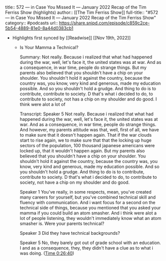title:: 572 —  in Case You Missed It —  January 2022 Recap of the Tim Ferriss Show (highlights)
author:: [[The Tim Ferriss Show]]
full-title:: "\#572 —  in Case You Missed It —  January 2022 Recap of the Tim Ferriss Show"
category:: #podcasts
url:: https://share.snipd.com/episode/c859c2ce-5b54-4889-81e0-8a44d0383cb1

- Highlights first synced by [[Readwise]] [[Nov 19th, 2022]]
	- Is Your Mamma a Technical?
	  
	  Summary:
	  Not really. Because i realized that what had happened during the war, well, let's face it, the united states was at war. And as a consequence, in war time, people do strange things. But my parents also believed that you shouldn't have a chip on your shoulder. You shouldn't hold it against the country, because the country was, you know, very kind and generous, made my education possible. And so you shouldn't hold a grudge. And thing to do is to contribute, contribute to society. D that's what i decided to do, to contribute to society, not has a chip on my shoulder and do good. I think were alot a lot of
	  
	  Transcript:
	  Speaker 5
	  Not really. Because i realized that what had happened during the war, well, let's face it, the united states was at war. And as a consequence, in war time, people do strange things. And however, my parents attitude was that, well, first of all, we have to make sure that it doesn't happen again. That if the war clouds start to rise again, we to make sure that that the locking up huge sectors of the population, 100 thousand japanese americans were locked up, that it wouldn't happen again. But my parents also believed that you shouldn't have a chip on your shoulder. You shouldn't hold it against the country, because the country was, you know, very kind and generous, made my education possible. And so you shouldn't hold a grudge. And thing to do is to contribute, contribute to society. D that's what i decided to do, to contribute to society, not have a chip on my shoulder and do good.
	  
	  Speaker 1
	  You've really, in some respects, mean, you've created many careers for yourself, but you've combined technical skill and fluency with communication. And i want focus for a second on the technical side of things, because you mentioned that you asked your mamma if you could build an atom smasher. And i think were alot a lot of people listening, they wouldn't immediately know what an atom smasher is. Were your parents technical?
	  
	  Speaker 3
	  Did they have technical backgrounds?
	  
	  Speaker 5
	  No, they barely got out of grade school with an education. I and as a consequence, they, they didn't have a clue as to what i was doing. ([Time 0:26:40](https://share.snipd.com/snip/368dd680-b0df-4074-b3cf-3b8ac479173a))